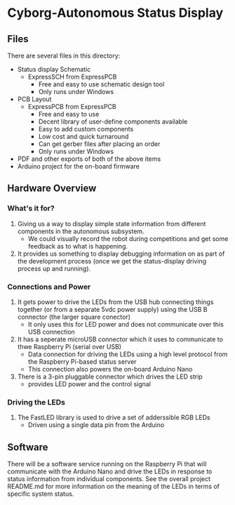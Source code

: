 # Cyborg-Autonomous Status Display

## Files
There are several files in this directory:

* Status display Schematic
   * ExpressSCH from ExpressPCB
       * Free and easy to use schematic design tool
       * Only runs under Windows
* PCB Layout
   * ExpressPCB from ExpressPCB
        * Free and easy to use
        * Decent library of user-define components available
        * Easy to add custom components
        * Low cost and quick turnaround
        * Can get gerber files after placing an order
        * Only runs under Windows
* PDF and other exports of both of the above items
* Arduino project for the on-board firmware

## Hardware Overview
### What's it for?
1. Giving us a way to display simple state information from different components in the autonomous subsystem.
    * We could visually record the robot during competitions and get some feedback as to what is happening.
1. It provides us something to display debugging information on as part of the development process (once we get the status-display driving process up and running).
### Connections and Power
1. It gets power to drive the LEDs from the USB hub connecting things together (or from a separate 5vdc power supply) using the USB B connector (the larger square conector)
    * It only uses this for LED power and does not communicate over this USB connection
1. It has a seperate microUSB connector which it uses to communicate to thwe Raspberry Pi (serial over USB)
    * Data connection for driving the LEDs using a high level protocol from the Raspberry Pi-based status server
    * This connection also powers the on-board Arduino Nano
1. There is a 3-pin pluggable connector which drives the LED strip
    * provides LED power and the control signal
### Driving the LEDs
1. The FastLED library is used to drive a set of adderssible RGB LEDs
    * Driven using a single data pin from the Arduino
## Software
There will be a software service running on the Raspberry Pi that will communicate with the Arduino Nano and drive the LEDs in response to status information from individual components.  See the overall project README.md for more information on the meaning of the LEDs in terms of specific system status.
